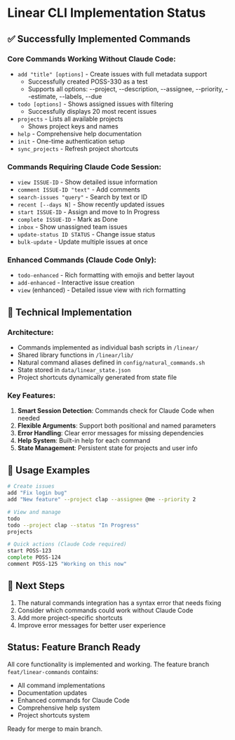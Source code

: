 # Linear CLI Implementation Status

## ✅ Successfully Implemented Commands

### Core Commands Working Without Claude Code:
- `add "title" [options]` - Create issues with full metadata support
  - Successfully created POSS-330 as a test
  - Supports all options: --project, --description, --assignee, --priority, --estimate, --labels, --due
- `todo [options]` - Shows assigned issues with filtering
  - Successfully displays 20 most recent issues
- `projects` - Lists all available projects
  - Shows project keys and names
- `help` - Comprehensive help documentation
- `init` - One-time authentication setup
- `sync_projects` - Refresh project shortcuts

### Commands Requiring Claude Code Session:
- `view ISSUE-ID` - Show detailed issue information
- `comment ISSUE-ID "text"` - Add comments  
- `search-issues "query"` - Search by text or ID
- `recent [--days N]` - Show recently updated issues
- `start ISSUE-ID` - Assign and move to In Progress
- `complete ISSUE-ID` - Mark as Done
- `inbox` - Show unassigned team issues
- `update-status ID STATUS` - Change issue status
- `bulk-update` - Update multiple issues at once

### Enhanced Commands (Claude Code Only):
- `todo-enhanced` - Rich formatting with emojis and better layout
- `add-enhanced` - Interactive issue creation
- `view` (enhanced) - Detailed issue view with rich formatting

## 🔧 Technical Implementation

### Architecture:
- Commands implemented as individual bash scripts in `/linear/`
- Shared library functions in `/linear/lib/`
- Natural command aliases defined in `config/natural_commands.sh`
- State stored in `data/linear_state.json`
- Project shortcuts dynamically generated from state file

### Key Features:
1. **Smart Session Detection**: Commands check for Claude Code when needed
2. **Flexible Arguments**: Support both positional and named parameters
3. **Error Handling**: Clear error messages for missing dependencies
4. **Help System**: Built-in help for each command
5. **State Management**: Persistent state for projects and user info

## 📝 Usage Examples

```bash
# Create issues
add "Fix login bug"
add "New feature" --project clap --assignee @me --priority 2

# View and manage
todo
todo --project clap --status "In Progress"
projects

# Quick actions (Claude Code required)
start POSS-123
complete POSS-124
comment POSS-125 "Working on this now"
```

## 🚀 Next Steps

1. The natural commands integration has a syntax error that needs fixing
2. Consider which commands could work without Claude Code
3. Add more project-specific shortcuts
4. Improve error messages for better user experience

## Status: Feature Branch Ready

All core functionality is implemented and working. The feature branch `feat/linear-commands` contains:
- All command implementations
- Documentation updates
- Enhanced commands for Claude Code
- Comprehensive help system
- Project shortcuts system

Ready for merge to main branch.